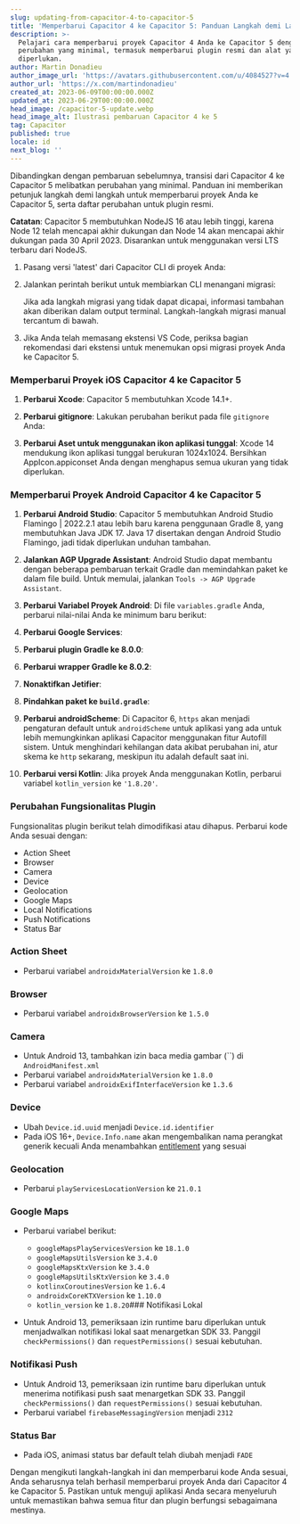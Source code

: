 ```yaml
---
slug: updating-from-capacitor-4-to-capacitor-5
title: 'Memperbarui Capacitor 4 ke Capacitor 5: Panduan Langkah demi Langkah'
description: >-
  Pelajari cara memperbarui proyek Capacitor 4 Anda ke Capacitor 5 dengan
  perubahan yang minimal, termasuk memperbarui plugin resmi dan alat yang
  diperlukan.
author: Martin Donadieu
author_image_url: 'https://avatars.githubusercontent.com/u/4084527?v=4'
author_url: 'https://x.com/martindonadieu'
created_at: 2023-06-09T00:00:00.000Z
updated_at: 2023-06-29T00:00:00.000Z
head_image: /capacitor-5-update.webp
head_image_alt: Ilustrasi pembaruan Capacitor 4 ke 5
tag: Capacitor
published: true
locale: id
next_blog: ''
---
```


Dibandingkan dengan pembaruan sebelumnya, transisi dari Capacitor 4 ke Capacitor 5 melibatkan perubahan yang minimal. Panduan ini memberikan petunjuk langkah demi langkah untuk memperbarui proyek Anda ke Capacitor 5, serta daftar perubahan untuk plugin resmi.

**Catatan**: Capacitor 5 membutuhkan NodeJS 16 atau lebih tinggi, karena Node 12 telah mencapai akhir dukungan dan Node 14 akan mencapai akhir dukungan pada 30 April 2023. Disarankan untuk menggunakan versi LTS terbaru dari NodeJS.

1. Pasang versi 'latest' dari Capacitor CLI di proyek Anda:

2. Jalankan perintah berikut untuk membiarkan CLI menangani migrasi:

   Jika ada langkah migrasi yang tidak dapat dicapai, informasi tambahan akan diberikan dalam output terminal. Langkah-langkah migrasi manual tercantum di bawah.

3. Jika Anda telah memasang ekstensi VS Code, periksa bagian rekomendasi dari ekstensi untuk menemukan opsi migrasi proyek Anda ke Capacitor 5.

### Memperbarui Proyek iOS Capacitor 4 ke Capacitor 5

1. **Perbarui Xcode**: Capacitor 5 membutuhkan Xcode 14.1+.

2. **Perbarui gitignore**: Lakukan perubahan berikut pada file `gitignore` Anda:

3. **Perbarui Aset untuk menggunakan ikon aplikasi tunggal**: Xcode 14 mendukung ikon aplikasi tunggal berukuran 1024x1024. Bersihkan AppIcon.appiconset Anda dengan menghapus semua ukuran yang tidak diperlukan.

### Memperbarui Proyek Android Capacitor 4 ke Capacitor 5

1. **Perbarui Android Studio**: Capacitor 5 membutuhkan Android Studio Flamingo | 2022.2.1 atau lebih baru karena penggunaan Gradle 8, yang membutuhkan Java JDK 17. Java 17 disertakan dengan Android Studio Flamingo, jadi tidak diperlukan unduhan tambahan.

2. **Jalankan AGP Upgrade Assistant**: Android Studio dapat membantu dengan beberapa pembaruan terkait Gradle dan memindahkan paket ke dalam file build. Untuk memulai, jalankan `Tools -> AGP Upgrade Assistant`.

3. **Perbarui Variabel Proyek Android**: Di file `variables.gradle` Anda, perbarui nilai-nilai Anda ke minimum baru berikut:

4. **Perbarui Google Services**:

5. **Perbarui plugin Gradle ke 8.0.0**:

6. **Perbarui wrapper Gradle ke 8.0.2**:

7. **Nonaktifkan Jetifier**:

8. **Pindahkan paket ke `build.gradle`**:

9. **Perbarui androidScheme**: Di Capacitor 6, `https` akan menjadi pengaturan default untuk `androidScheme` untuk aplikasi yang ada untuk lebih memungkinkan aplikasi Capacitor menggunakan fitur Autofill sistem. Untuk menghindari kehilangan data akibat perubahan ini, atur skema ke `http` sekarang, meskipun itu adalah default saat ini.

10. **Perbarui versi Kotlin**: Jika proyek Anda menggunakan Kotlin, perbarui variabel `kotlin_version` ke `'1.8.20'`.

### Perubahan Fungsionalitas Plugin

Fungsionalitas plugin berikut telah dimodifikasi atau dihapus. Perbarui kode Anda sesuai dengan:

- Action Sheet
- Browser
- Camera
- Device
- Geolocation
- Google Maps
- Local Notifications
- Push Notifications
- Status Bar

### Action Sheet

- Perbarui variabel `androidxMaterialVersion` ke `1.8.0`

### Browser

- Perbarui variabel `androidxBrowserVersion` ke `1.5.0`

### Camera

- Untuk Android 13, tambahkan izin baca media gambar (``) di `AndroidManifest.xml`
- Perbarui variabel `androidxMaterialVersion` ke `1.8.0`
- Perbarui variabel `androidxExifInterfaceVersion` ke `1.3.6`

### Device

- Ubah `Device.id.uuid` menjadi `Device.id.identifier`
- Pada iOS 16+, `Device.Info.name` akan mengembalikan nama perangkat generik kecuali Anda menambahkan [entitlement](https://developer.apple.com/documentation/bundleresources/entitlements/com_apple_developer_device-information_user-assigned-device-name/) yang sesuai

### Geolocation

- Perbarui `playServicesLocationVersion` ke `21.0.1`

### Google Maps

- Perbarui variabel berikut:
  - `googleMapsPlayServicesVersion` ke `18.1.0`
  - `googleMapsUtilsVersion` ke `3.4.0`
  - `googleMapsKtxVersion` ke `3.4.0`
  - `googleMapsUtilsKtxVersion` ke `3.4.0`
  - `kotlinxCoroutinesVersion` ke `1.6.4`
  - `androidxCoreKTXVersion` ke `1.10.0`
  - `kotlin_version` ke `1.8.20`### Notifikasi Lokal

- Untuk Android 13, pemeriksaan izin runtime baru diperlukan untuk menjadwalkan notifikasi lokal saat menargetkan SDK 33. Panggil `checkPermissions()` dan `requestPermissions()` sesuai kebutuhan.

### Notifikasi Push

- Untuk Android 13, pemeriksaan izin runtime baru diperlukan untuk menerima notifikasi push saat menargetkan SDK 33. Panggil `checkPermissions()` dan `requestPermissions()` sesuai kebutuhan.
- Perbarui variabel `firebaseMessagingVersion` menjadi `2312`

### Status Bar

- Pada iOS, animasi status bar default telah diubah menjadi `FADE`

Dengan mengikuti langkah-langkah ini dan memperbarui kode Anda sesuai, Anda seharusnya telah berhasil memperbarui proyek Anda dari Capacitor 4 ke Capacitor 5. Pastikan untuk menguji aplikasi Anda secara menyeluruh untuk memastikan bahwa semua fitur dan plugin berfungsi sebagaimana mestinya.